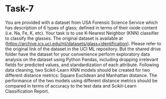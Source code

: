 # Task-7
You are provided with a dataset from USA Forensic Science Service which has description of 6 types of glass; defined in terms of their oxide content (i.e. Na, Fe, K, etc). Your task is to use K-Nearest
Neighbor (KNN) classifier to classify the glasses.
The original dataset is available at (https://archive.ics.uci.edu/ml/datasets/glass+identification).
Please refer to the original link of the dataset in the UCI ML
repository.
But the shared drive folder have the dataset for your convenience perform exploratory data analysis on the dataset using Python Pandas, including dropping irrelevant fields for predicted values, and standardization of each attribute. Following data cleaning, two Scikit-Learn KNN models should be created for two different distance metrics: Square Euclidean and Manhattan distance. The performance of the two models using different distance metrics should be compared in terms of accuracy to the test data and Scikit-Learn Classification Report.
